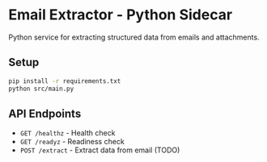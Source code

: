 # Email Extractor - Python Sidecar

Python service for extracting structured data from emails and attachments.

## Setup

```bash
pip install -r requirements.txt
python src/main.py
```

## API Endpoints

- `GET /healthz` - Health check
- `GET /readyz` - Readiness check
- `POST /extract` - Extract data from email (TODO)
